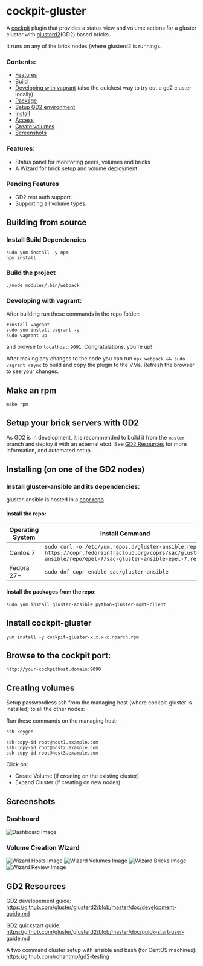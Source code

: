 # cockpit-gluster
A [cockpit](https://github.com/cockpit-project/cockpit) plugin that provides a status view and volume actions for a gluster cluster with [glusterd2](https://github.com/gluster/glusterd2)(GD2) based bricks.

It runs on any of the brick nodes (where glusterd2 is running).

### Contents:
- [Features](#features)
- [Build](#building-from-source)
- [Developing with vagrant](#developing-with-vagrant) (also the quickest way to try out a gd2 cluster locally)
- [Package](#make-an-rpm)
- [Setup GD2 environment](#setup-your-brick-servers-with-gd2)
- [Install](#installing-on-one-of-the-gd2-nodes)
- [Access](#browse-to-the-cockpit-port)
- [Create volumes](#creating-volumes)
- [Screenshots](#screenshots)


### Features:
- Status panel for monitoring peers, volumes and bricks
- A Wizard for brick setup and volume deployment.
### Pending Features
- GD2 rest auth support.
- Supporting all volume types.




## Building from source

### Install Build Dependencies

```
sudo yum install -y npm
npm install
```

### Build the project
```
./node_modules/.bin/webpack
```

### Developing with vagrant:
After building run these commands in the repo folder:
```
#install vagrant
sudo yum install vagrant -y
sudo vagrant up

```
and browse to `localhost:9091`. Congratulations, you're up!

After making any changes to the code you can run `npx webpack && sudo vagrant rsync` to build and copy the plugin to the VMs.
Refresh the browser to see your changes.


## Make an rpm
```
make rpm
```


## Setup your brick servers with GD2


As GD2 is in development, it is recommended to build it from the `master` branch and deploy it with an external etcd.
See [GD2 Resources](#gd2-resources) for more information, and automated setup.

## Installing (on one of the GD2 nodes)
### Install gluster-ansible and its dependencies:

gluster-ansible is hosted in a [copr repo](https://copr.fedorainfracloud.org/coprs/sac/gluster-ansible/)

#### Install the repo:

| Operating System            | Install Command |
| ------------- | --------------- |
| Centos 7      | `sudo curl -o /etc/yum.repos.d/gluster-ansible.repo https://copr.fedorainfracloud.org/coprs/sac/gluster-ansible/repo/epel-7/sac-gluster-ansible-epel-7.repo`        |
| Fedora 27+     | `sudo dnf copr enable sac/gluster-ansible`  |


#### Install the packages from the repo:

```
sudo yum install gluster-ansible python-gluster-mgmt-client

```

## Install cockpit-gluster
```
yum install -y cockpit-gluster-x.x.x-x.noarch.rpm
```
## Browse to the cockpit port:
`http://your-cockpithost.domain:9090`



## Creating volumes

Setup passwordless ssh from the managing host (where cockpit-gluster is installed) to all the other nodes:

Run these commands on the managing host:
```
ssh-keygen

ssh-copy-id root@host1.example.com
ssh-copy-id root@host2.example.com
ssh-copy-id root@host3.example.com
```

Click on:
 - Create Volume (if creating on the existing cluster)
 - Expand Cluster (if creating on new nodes)

## Screenshots
### Dashboard
![Dashboard Image](/screenshots/dashboard.png?raw=true "Dashboard")

### Volume Creation Wizard
![Wizard Hosts Image](/screenshots/wizard_hosts.png?raw=true "Wizard Hosts")
![Wizard Volumes Image](/screenshots/wizard_volumes.png?raw=true "Wizard Volumes")
![Wizard Bricks Image](/screenshots/wizard_bricks.png?raw=true "Wizard Bricks")
![Wizard Review Image](/screenshots/wizard_review.png?raw=true "Wizard Review")



## GD2 Resources

GD2 developement guide: https://github.com/gluster/glusterd2/blob/master/doc/development-guide.md

GD2 quickstart guide: https://github.com/gluster/glusterd2/blob/master/doc/quick-start-user-guide.md

A two command cluster setup with ansible and bash (for CentOS machines): https://github.com/rohantmp/gd2-testing
